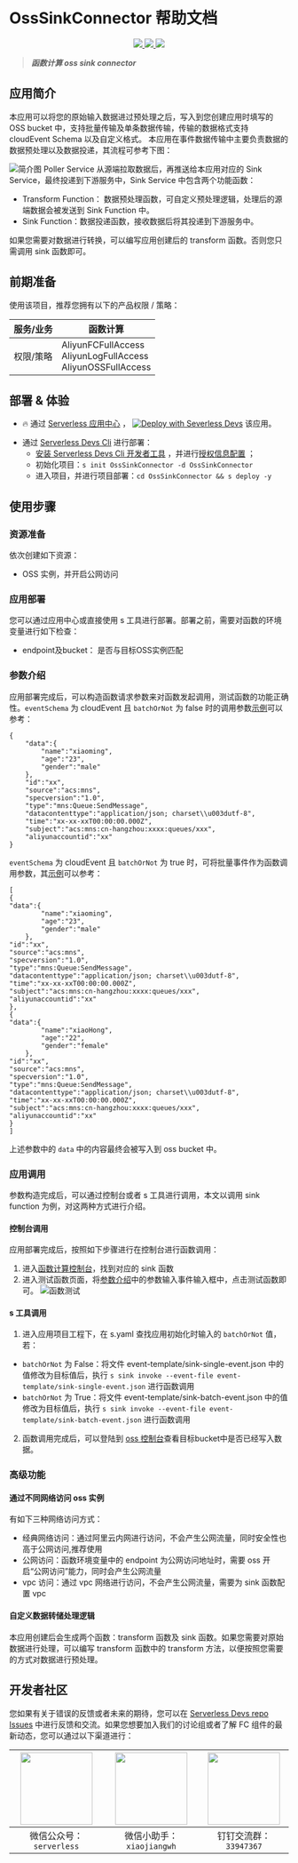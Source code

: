# OssSinkConnector 帮助文档


<p align="center" class="flex justify-center">
    <a href="https://www.serverless-devs.com" class="ml-1">
    <img src="http://editor.devsapp.cn/icon?package=OssSinkConnector&type=packageType">
  </a>
  <a href="http://www.devsapp.cn/details.html?name=OssSinkConnector" class="ml-1">
    <img src="http://editor.devsapp.cn/icon?package=OssSinkConnector&type=packageVersion">
  </a>
  <a href="http://www.devsapp.cn/details.html?name=OssSinkConnector" class="ml-1">
    <img src="http://editor.devsapp.cn/icon?package=OssSinkConnector&type=packageDownload">
  </a>
</p>

<description>

> ***函数计算 oss sink connector***

</description>


## 应用简介
本应用可以将您的原始输入数据进过预处理之后，写入到您创建应用时填写的 OSS bucket 中，支持批量传输及单条数据传输，传输的数据格式支持 cloudEvent Schema 以及自定义格式。
本应用在事件数据传输中主要负责数据的数据预处理以及数据投递，其流程可参考下图：

![简介图](https://img.alicdn.com/imgextra/i1/O1CN01E9a3ZD230u3yoFO84_!!6000000007194-2-tps-2864-1082.png)
Poller Service 从源端拉取数据后，再推送给本应用对应的 Sink Service，最终投递到下游服务中，Sink Service 中包含两个功能函数：
- Transform Function： 数据预处理函数，可自定义预处理逻辑，处理后的源端数据会被发送到 Sink Function 中。
- Sink Function：数据投递函数，接收数据后将其投递到下游服务中。

如果您需要对数据进行转换，可以编写应用创建后的 transform 函数。否则您只需调用 sink 函数即可。

## 前期准备
使用该项目，推荐您拥有以下的产品权限 / 策略：

| 服务/业务 | 函数计算                                                             |     
| --- |------------------------------------------------------------------|   
| 权限/策略 | AliyunFCFullAccess<br>AliyunLogFullAccess<br>AliyunOSSFullAccess |     

<codepre id="codepre">



</codepre>

<deploy>

## 部署 & 体验

<appcenter>

- :fire: 通过 [Serverless 应用中心](https://fcnext.console.aliyun.com/applications/create?template=OssSinkConnector) ，
[![Deploy with Severless Devs](https://img.alicdn.com/imgextra/i1/O1CN01w5RFbX1v45s8TIXPz_!!6000000006118-55-tps-95-28.svg)](https://fcnext.console.aliyun.com/applications/create?template=OssSinkConnector)  该应用。 

</appcenter>

- 通过 [Serverless Devs Cli](https://www.serverless-devs.com/serverless-devs/install) 进行部署：
    - [安装 Serverless Devs Cli 开发者工具](https://www.serverless-devs.com/serverless-devs/install) ，并进行[授权信息配置](https://www.serverless-devs.com/fc/config) ；
    - 初始化项目：`s init OssSinkConnector -d OssSinkConnector`   
    - 进入项目，并进行项目部署：`cd OssSinkConnector && s deploy -y`

</deploy>

<appdetail id="flushContent">

## 使用步骤
### 资源准备
依次创建如下资源：
- OSS 实例，并开启公网访问

### 应用部署
您可以通过应用中心或直接使用 s 工具进行部署。部署之前，需要对函数的环境变量进行如下检查：
- endpoint及bucket： 是否与目标OSS实例匹配

### 参数介绍
应用部署完成后，可以构造函数请求参数来对函数发起调用，测试函数的功能正确性。`eventSchema` 为 cloudEvent 且 `batchOrNot` 为 false 时的调用参数[示例](src/event-template/sink-single-event.json)可以参考：
```
{
    "data":{
        "name":"xiaoming",
        "age":"23",
        "gender":"male"
    },
    "id":"xx",
    "source":"acs:mns",
    "specversion":"1.0",
    "type":"mns:Queue:SendMessage",
    "datacontenttype":"application/json; charset\\u003dutf-8",
    "time":"xx-xx-xxT00:00:00.000Z",
    "subject":"acs:mns:cn-hangzhou:xxxx:queues/xxx",
    "aliyunaccountid":"xx"
}
```
`eventSchema` 为 cloudEvent 且 `batchOrNot` 为 true 时，可将批量事件作为函数调用参数，其[示例]((./src/event-template/sink-batch-event.json))可以参考：
```
[
{
"data":{
        "name":"xiaoming",
        "age":"23",
        "gender":"male"
    },
"id":"xx",
"source":"acs:mns",
"specversion":"1.0",
"type":"mns:Queue:SendMessage",
"datacontenttype":"application/json; charset\\u003dutf-8",
"time":"xx-xx-xxT00:00:00.000Z",
"subject":"acs:mns:cn-hangzhou:xxxx:queues/xxx",
"aliyunaccountid":"xx"
},
{
"data":{
        "name":"xiaoHong",
        "age":"22",
        "gender":"female"
    },
"id":"xx",
"source":"acs:mns",
"specversion":"1.0",
"type":"mns:Queue:SendMessage",
"datacontenttype":"application/json; charset\\u003dutf-8",
"time":"xx-xx-xxT00:00:00.000Z",
"subject":"acs:mns:cn-hangzhou:xxxx:queues/xxx",
"aliyunaccountid":"xx"
}
]
```
上述参数中的 `data` 中的内容最终会被写入到 oss bucket 中。 
### 应用调用
参数构造完成后，可以通过控制台或者 s 工具进行调用，本文以调用 sink function 为例，对这两种方式进行介绍。
#### 控制台调用
应用部署完成后，按照如下步骤进行在控制台进行函数调用：
1. 进入[函数计算控制台](https://fcnext.console.aliyun.com/cn-hangzhou/services)，找到对应的 sink 函数
2. 进入测试函数页面，将[参数介绍](#参数介绍)中的参数输入事件输入框中，点击测试函数即可。
![函数测试](https://img.alicdn.com/imgextra/i2/O1CN01VWhwGH1Rx70AiHRfr_!!6000000002177-2-tps-3576-1908.png)
#### s 工具调用
1. 进入应用项目工程下，在 s.yaml 查找应用初始化时输入的 `batchOrNot` 值，若：
- `batchOrNot` 为 False：将文件 event-template/sink-single-event.json 中的值修改为目标值后，执行 `s sink invoke --event-file event-template/sink-single-event.json` 进行函数调用
- `batchOrNot` 为 True：将文件 event-template/sink-batch-event.json 中的值修改为目标值后，执行 `s sink invoke --event-file event-template/sink-batch-event.json` 进行函数调用
2. 函数调用完成后，可以登陆到 [oss 控制台](https://oss.console.aliyun.com/)查看目标bucket中是否已经写入数据。

### 高级功能

#### 通过不同网络访问 oss 实例
有如下三种网络访问方式：
- 经典网络访问：通过阿里云内网进行访问，不会产生公网流量，同时安全性也高于公网访问,推荐使用
- 公网访问：函数环境变量中的 endpoint 为公网访问地址时，需要 oss 开启“公网访问”能力，同时会产生公网流量
- vpc 访问：通过 vpc 网络进行访问，不会产生公网流量，需要为 sink 函数配置 vpc

#### 自定义数据转储处理逻辑
本应用创建后会生成两个函数：transform 函数及 sink 函数。如果您需要对原始数据进行处理，可以编写 transform 函数中的 transform 方法，以便按照您需要的方式对数据进行预处理。
</appdetail>

<devgroup>

## 开发者社区

您如果有关于错误的反馈或者未来的期待，您可以在 [Serverless Devs repo Issues](https://github.com/serverless-devs/serverless-devs/issues) 中进行反馈和交流。如果您想要加入我们的讨论组或者了解 FC 组件的最新动态，您可以通过以下渠道进行：

<p align="center">

| <img src="https://serverless-article-picture.oss-cn-hangzhou.aliyuncs.com/1635407298906_20211028074819117230.png" width="130px" > | <img src="https://serverless-article-picture.oss-cn-hangzhou.aliyuncs.com/1635407044136_20211028074404326599.png" width="130px" > | <img src="https://serverless-article-picture.oss-cn-hangzhou.aliyuncs.com/1635407252200_20211028074732517533.png" width="130px" > |
|--- | --- | --- |
| <center>微信公众号：`serverless`</center> | <center>微信小助手：`xiaojiangwh`</center> | <center>钉钉交流群：`33947367`</center> | 

</p>

</devgroup>